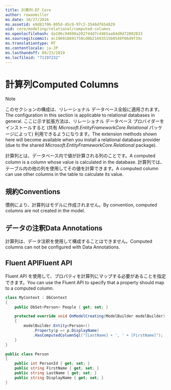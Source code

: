 ```yaml
---
title: 計算列-EF Core
author: rowanmiller
ms.date: 10/27/2016
ms.assetid: e9d81f06-805d-45c9-97c2-3546df654829
uid: core/modeling/relational/computed-columns
ms.openlocfilehash: da106c94698a202744d7cd465aa84d0d72802833
ms.sourcegitcommit: ec196918691f50cd0b21693515b0549f06d9f39c
ms.translationtype: MT
ms.contentlocale: ja-JP
ms.lasthandoff: 09/23/2019
ms.locfileid: "71197232"
---
```

# <a name="computed-columns"></a><span data-ttu-id="6b53b-102">計算列</span><span class="sxs-lookup"><span data-stu-id="6b53b-102">Computed Columns</span></span>

> [!NOTE]  
> <span data-ttu-id="6b53b-103">このセクションの構成は、リレーショナル データベース全般に適用されます。</span><span class="sxs-lookup"><span data-stu-id="6b53b-103">The configuration in this section is applicable to relational databases in general.</span></span> <span data-ttu-id="6b53b-104">ここに示す拡張方法は、リレーショナル データベース プロバイダーをインストールすると (共有 *Microsoft.EntityFrameworkCore.Relational* パッケージによって) 利用できるようになります。</span><span class="sxs-lookup"><span data-stu-id="6b53b-104">The extension methods shown here will become available when you install a relational database provider (due to the shared *Microsoft.EntityFrameworkCore.Relational* package).</span></span>

<span data-ttu-id="6b53b-105">計算列とは、データベース内で値が計算される列のことです。</span><span class="sxs-lookup"><span data-stu-id="6b53b-105">A computed column is a column whose value is calculated in the database.</span></span> <span data-ttu-id="6b53b-106">計算列では、テーブル内の他の列を使用してその値を計算できます。</span><span class="sxs-lookup"><span data-stu-id="6b53b-106">A computed column can use other columns in the table to calculate its value.</span></span>

## <a name="conventions"></a><span data-ttu-id="6b53b-107">規約</span><span class="sxs-lookup"><span data-stu-id="6b53b-107">Conventions</span></span>

<span data-ttu-id="6b53b-108">慣例により、計算列はモデルに作成されません。</span><span class="sxs-lookup"><span data-stu-id="6b53b-108">By convention, computed columns are not created in the model.</span></span>

## <a name="data-annotations"></a><span data-ttu-id="6b53b-109">データの注釈</span><span class="sxs-lookup"><span data-stu-id="6b53b-109">Data Annotations</span></span>

<span data-ttu-id="6b53b-110">計算列は、データ注釈を使用して構成することはできません。</span><span class="sxs-lookup"><span data-stu-id="6b53b-110">Computed columns can not be configured with Data Annotations.</span></span>

## <a name="fluent-api"></a><span data-ttu-id="6b53b-111">Fluent API</span><span class="sxs-lookup"><span data-stu-id="6b53b-111">Fluent API</span></span>

<span data-ttu-id="6b53b-112">Fluent API を使用して、プロパティを計算列にマップする必要があることを指定できます。</span><span class="sxs-lookup"><span data-stu-id="6b53b-112">You can use the Fluent API to specify that a property should map to a computed column.</span></span>

<!-- [!code-csharp[Main](samples/core/relational/Modeling/FluentAPI/Relational/ComputedColumn.cs?highlight=9)] -->
``` csharp
class MyContext : DbContext
{
    public DbSet<Person> People { get; set; }

    protected override void OnModelCreating(ModelBuilder modelBuilder)
    {
        modelBuilder.Entity<Person>()
            .Property(p => p.DisplayName)
            .HasComputedColumnSql("[LastName] + ', ' + [FirstName]");
    }
}

public class Person
{
    public int PersonId { get; set; }
    public string FirstName { get; set; }
    public string LastName { get; set; }
    public string DisplayName { get; set; }
}
```

